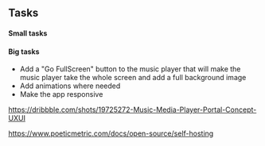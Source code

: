 ## Tasks


#### Small tasks


#### Big tasks
- Add a "Go FullScreen" button to the music player that will make the music player take the whole screen and add a full background image
- Add animations where needed
- Make the app responsive


https://dribbble.com/shots/19725272-Music-Media-Player-Portal-Concept-UXUI

https://www.poeticmetric.com/docs/open-source/self-hosting